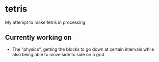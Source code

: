 # tetris
My attempt to make tetris in processing

## Currently working on

* The "physics", getting the blocks to go down at certain intervals while also being able to move side to side on a grid
